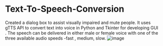 # Text-To-Speech-Conversion


 Created a dialog box to assist visually impaired and mute people. It uses gTTS API to convert text into voice in Python and Tkinter for developing GUI .
 The speech can be delivered in either male or female voice with one of the three available audio speeds  -fast , medium, slow. 
![image](https://user-images.githubusercontent.com/123855278/215308626-f877a559-22a9-4bb0-a769-9264f2189281.png)

  

 
 
